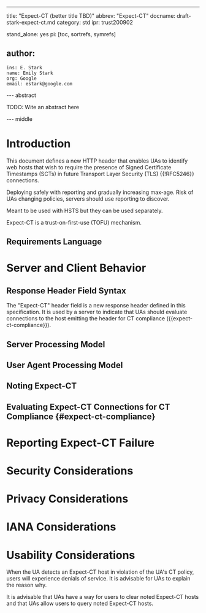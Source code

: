 ---
title: "Expect-CT (better title TBD)"
abbrev: "Expect-CT"
docname: draft-stark-expect-ct.md
category: std
ipr: trust200902

stand_alone: yes
pi: [toc, sortrefs, symrefs]

author:
 -
    ins: E. Stark
    name: Emily Stark
    org: Google
    email: estark@google.com

--- abstract

TODO: Wite an abstract here

--- middle

# Introduction

This document defines a new HTTP header that enables UAs to identify web hosts
that wish to require the presence of Signed Certificate Timestamps (SCTs) in
future Transport Layer Security (TLS) {{!RFC5246}} connections.

Deploying safely with reporting and gradually increasing max-age. Risk of UAs
changing policies, servers should use reporting to discover.

Meant to be used with HSTS but they can be used separately.

Expect-CT is a trust-on-first-use (TOFU) mechanism.

## Requirements Language

# Server and Client Behavior

## Response Header Field Syntax

The "Expect-CT" header field is a new response header defined in this
specification. It is used by a server to indicate that UAs should evaluate
connections to the host emitting the header for CT compliance
({{expect-ct-compliance}}).

## Server Processing Model

## User Agent Processing Model

## Noting Expect-CT

## Evaluating Expect-CT Connections for CT Compliance {#expect-ct-compliance}

# Reporting Expect-CT Failure

# Security Considerations

# Privacy Considerations

# IANA Considerations

# Usability Considerations

When the UA detects an Expect-CT host in violation of the UA's CT policy, users
will experience denials of service. It is advisable for UAs to explain the
reason why.

It is advisable that UAs have a way for users to clear noted Expect-CT hosts and
that UAs allow users to query noted Expect-CT hosts.
